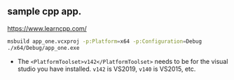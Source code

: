 ## sample cpp app.

https://www.learncpp.com/

```sh
msbuild app_one.vcxproj -p:Platform=x64 -p:Configuration=Debug
./x64/Debug/app_one.exe
```
- The `<PlatformToolset>v142</PlatformToolset>` needs to be for the visual studio you have installed. `v142` is VS2019, `v140` is VS2015, etc. 
